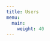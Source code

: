 ```yaml
---
title: Users
menu:
  main:
    weight: 40
---
```


<!--add blocks of content here to add more sections to the community page -->
